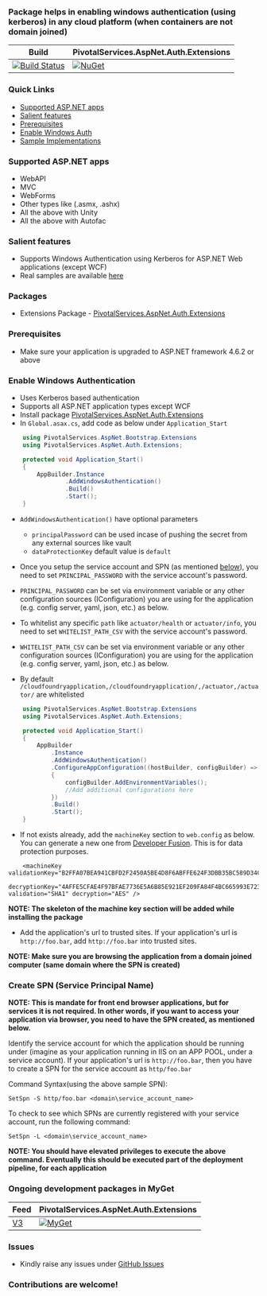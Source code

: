 ### Package helps in enabling windows authentication (using kerberos) in any cloud platform (when containers are not domain joined)

Build | PivotalServices.AspNet.Auth.Extensions |
--- | --- |
[![Build Status](https://dev.azure.com/ajaganathan-home/pivotal_aspnet_auth_extensions/_apis/build/status/alfusinigoj.pivotal_aspnet_auth_extensions?branchName=master)](https://dev.azure.com/ajaganathan-home/pivotal_aspnet_auth_extensions/_build/latest?definitionId=2&branchName=master) | [![NuGet](https://img.shields.io/nuget/v/PivotalServices.AspNet.Auth.Extensions.svg?style=flat-square)](http://www.nuget.org/packages/PivotalServices.AspNet.Auth.Extensions) 

### Quick Links
- [Supported ASP.NET apps](https://github.com/alfusinigoj/pivotal_aspnet_auth_extensions#supported-aspnet-apps)
- [Salient features](https://github.com/alfusinigoj/pivotal_aspnet_auth_extensions#salient-features)
- [Prerequisites](https://github.com/alfusinigoj/pivotal_aspnet_auth_extensions#prerequisites)
- [Enable Windows Auth](https://github.com/alfusinigoj/pivotal_aspnet_auth_extensions/#enable-windows-authentication)
- [Sample Implementations](https://github.com/alfusinigoj/pivotal_aspnet_auth_extensions/tree/master/samples) 

### Supported ASP.NET apps
- WebAPI
- MVC
- WebForms
- Other types like (.asmx, .ashx)
- All the above with Unity
- All the above with Autofac

### Salient features
- Supports Windows Authentication using Kerberos for ASP.NET Web applications (except WCF)
- Real samples are available [here](https://github.com/alfusinigoj/pivotal_aspnet_auth_extensions/tree/master/samples) 

### Packages
- Extensions Package - [PivotalServices.AspNet.Auth.Extensions](https://www.nuget.org/packages/PivotalServices.AspNet.Auth.Extensions)
 
### Prerequisites
- Make sure your application is upgraded to ASP.NET framework 4.6.2 or above

### Enable Windows Authentication
- Uses Kerberos based authentication
- Supports all ASP.NET application types except WCF
- Install package [PivotalServices.AspNet.Auth.Extensions](https://www.nuget.org/packages/PivotalServices.AspNet.Auth.Extensions)
- In `Global.asax.cs`, add code as below under `Application_Start`

```c#
    using PivotalServices.AspNet.Bootstrap.Extensions
    using PivotalServices.AspNet.Auth.Extensions;

    protected void Application_Start()
    {
        AppBuilder.Instance
                .AddWindowsAuthentication()
                .Build()
                .Start();
    }
``` 
- `AddWindowsAuthentication()` have optional parameters
	- `principalPassword` can be used incase of pushing the secret from any external sources like vault
	- `dataProtectionKey` default value is `default`

- Once you setup the service account and SPN (as mentioned [below](https://github.com/alfusinigoj/pivotal_aspnet_auth_extensions/#create-spn-service-principal-name)), you need to set `PRINCIPAL_PASSWORD` with the service account's password.
- `PRINCIPAL_PASSWORD` can be set via environment variable or any other configuration sources (IConfiguration) you are using for the application (e.g. config server, yaml, json, etc.) as below.
- To whitelist any specific `path` like `actuator/health` or `actuator/info`, you need to set `WHITELIST_PATH_CSV` with the service account's password.
- `WHITELIST_PATH_CSV` can be set via environment variable or any other configuration sources (IConfiguration) you are using for the application (e.g. config server, yaml, json, etc.) as below.
- By default `/cloudfoundryapplication,/cloudfoundryapplication/,/actuator,/actuator/` are whitelisted

```c#
    using PivotalServices.AspNet.Bootstrap.Extensions
	using PivotalServices.AspNet.Auth.Extensions;

    protected void Application_Start()
    {
		AppBuilder
			.Instance
			.AddWindowsAuthentication()
			.ConfigureAppConfiguration((hostBuilder, configBuilder) =>
			{
				configBuilder.AddEnvironmentVariables();
				//Add additional configurations here
			})
			.Build()
			.Start();
	}
```

- If not exists already, add the `machineKey` section to `web.config` as below. You can generate a new one from [Developer Fusion](https://www.developerfusion.com/tools/generatemachinekey). This is for data protection purposes.

```
    <machineKey validationKey="B2FFA07BEA941CBFD2F2450A5BE4D8F6ABFFE624F3DBB35BC589D34C5647F65235634AEC71B5C1E2453BE8D466B6818A9438AC2FFE0C09024052FFF27C85EB3C" 
            decryptionKey="4AFFE5CFAE4F97BFAE7736E5A6B85E921EF209FA84F4BC665993E72393B080DC" validation="SHA1" decryption="AES" />
```

**NOTE: The skeleton of the machine key section will be added while installing the package**

- Add the application's url to trusted sites. If your application's url is `http://foo.bar`, add `http://foo.bar` into trusted sites.

**NOTE: Make sure you are browsing the application from a domain joined computer (same domain where the SPN is created)**

### Create SPN (Service Principal Name)

**NOTE: This is mandate for front end browser applications, but for services it is not required. In other words, if you want to access your application via browser, you need to have the SPN created, as mentioned below.**

Identify the service account for which the application should be running under (imagine as your application running in IIS on an APP POOL, under a service account). If your application's url is `http://foo.bar`, then you have to create a SPN for the service account as `http/foo.bar`

Command Syntax(using the above sample SPN):

```text
SetSpn -S http/foo.bar <domain\service_account_name>
```
To check to see which SPNs are currently registered with your service account, run the following command:

```text
SetSpn -L <domain\service_account_name>
```

**NOTE: You should have elevated privileges to execute the above command. Eventually this should be executed part of the deployment pipeline, for each application**

### Ongoing development packages in MyGet

Feed | PivotalServices.AspNet.Auth.Extensions |
--- | --- |
[V3](https://www.myget.org/F/ajaganathan/api/v3/index.json) | [![MyGet](https://img.shields.io/myget/ajaganathan/v/PivotalServices.AspNet.Auth.Extensions.svg?style=flat-square)](https://www.myget.org/feed/ajaganathan/package/nuget/PivotalServices.AspNet.Auth.Extensions) |

### Issues
- Kindly raise any issues under [GitHub Issues](https://github.com/alfusinigoj/pivotal_aspnet_auth_extensions/issues)

### Contributions are welcome!
